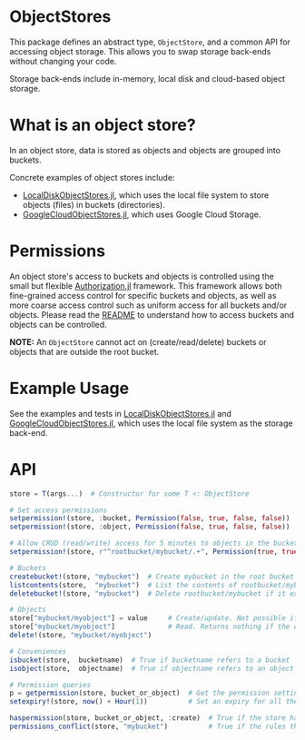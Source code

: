# ObjectStores

This package defines an abstract type, `ObjectStore`, and a common API for accessing object storage.
This allows you to swap storage back-ends without changing your code.

Storage back-ends include in-memory, local disk and cloud-based object storage.


# What is an object store?

In an object store, data is stored as objects and objects are grouped into buckets.

Concrete examples of object stores include:
- [LocalDiskObjectStores.jl](https://github.com/JockLawrie/LocalDiskObjectStores.jl), which uses the local file system to store objects (files) in buckets (directories).
- [GoogleCloudObjectStores.jl](https://github.com/JockLawrie/GoogleCloudObjectStores.jl), which uses Google Cloud Storage.


# Permissions

An object store's access to buckets and objects is controlled using the small but flexible [Authorization.jl](https://github.com/JockLawrie/Authorization.jl) framework.
This framework allows both fine-grained access control for specific buckets and objects, as well as more coarse access control such as uniform access for all buckets and/or objects. Please read the [README](https://github.com/JockLawrie/Authorization.jl) to understand how to access buckets and objects can be controlled.

__NOTE:__ An `ObjectStore` cannot act on (create/read/delete) buckets or objects that are outside the root bucket.

# Example Usage

See the examples and tests in [LocalDiskObjectStores.jl](https://github.com/JockLawrie/LocalDiskObjectStores.jl) and [GoogleCloudObjectStores.jl](https://github.com/JockLawrie/GoogleCloudObjectStores.jl), which uses the local file system as the storage back-end.


# API

```julia
store = T(args...)  # Constructor for some T <: ObjectStore

# Set access permissions
setpermission!(store, :bucket, Permission(false, true, false, false))  # Bucket access is cRud (read-only) without expiry
setpermission!(store, :object, Permission(false, true, false, false))  # Object access is cRud (read-only) without expiry

# Allow CRUD (read/write) access for 5 minutes to objects in the bucket called "mybucket"
setpermission!(store, r"^rootbucket/mybucket/.+", Permission(true, true, true, true, now() + Minute(5)))

# Buckets
createbucket!(store, "mybucket")  # Create mybucket in the root bucket
listcontents(store,  "mybucket")  # List the contents of rootbucket/mybucket. Return nothing if it doesn't exist
deletebucket!(store, "mybucket")  # Delete rootbucket/mybucket if it exists

# Objects
store["mybucket/myobject"] = value     # Create/update. Not possible if the bucket doesn't exist.
store["mybucket/myobject"]             # Read. Returns nothing if the object doesn't exist.
delete!(store, "mybucket/myobject")

# Conveniences
isbucket(store,  bucketname)  # True if bucketname refers to a bucket
isobject(store,  objectname)  # True if objectname refers to an object

# Permission queries
p = getpermission(store, bucket_or_object)  # Get the permission settings for the specific bucket/object
setexpiry!(store, now() + Hour(1))          # Set an expiry for all the buckets/objects that the store has access to

haspermission(store, bucket_or_object, :create)  # True if the store has :create access to the bucket/object
permissions_conflict(store, "mybucket")          # True if the rules that define the store's access to "mybucket" conflict
```
